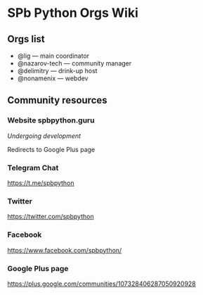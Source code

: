 # SPb Python Orgs Wiki

## Orgs list

* @lig — main coordinator
* @nazarov-tech — community manager
* @delimitry — drink-up host
* @nonamenix — webdev

## Community resources

### Website spbpython.guru

*Undergoing development*

Redirects to Google Plus page

### Telegram Chat

https://t.me/spbpython

### Twitter

https://twitter.com/spbpython

### Facebook

https://www.facebook.com/spbpython/

### Google Plus page

https://plus.google.com/communities/107328406287050920928
